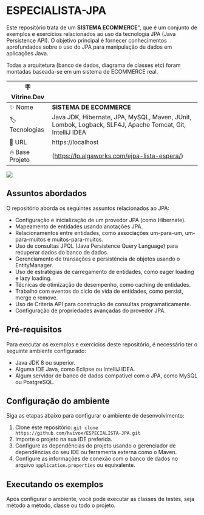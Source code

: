 
# ESPECIALISTA-JPA

Este repositório trata de um **SISTEMA ECOMMERCE**", que é um conjunto de exemplos e 
exercícios relacionados ao uso da tecnologia JPA (Java Persistence API). 
O objetivo principal é fornecer conhecimentos aprofundados sobre o uso do JPA para 
manipulação de dados em aplicações Java.

Todas a arquitetura (banco de dados, diagrama de classes etc) foram montadas baseada-se em um 
sistema de ECOMMERCE real.

| :placard: Vitrine.Dev |                                                                                                          |
|-----------------------|----------------------------------------------------------------------------------------------------------|
| :sparkles: Nome       | **SISTEMA DE ECOMMERCE**                                                                                 |
| :label: Tecnologias   | Java JDK, Hibernate, JPA, MySQL, Maven, JUnit, Lombok, Logback, SLF4J, Apache Tomcat, Git, IntelliJ IDEA |
| :rocket: URL          | https://localhost                                                                                        |
| :fire: Base Projeto   | (https://lp.algaworks.com/ejpa-lista-espera/)                                                            |


<!-- Inserir imagem com a #vitrinedev ao final do link -->
![](https://jobsx.com.br/wp-content/uploads/2021/01/Capas-Blog-Janeiro-Jobs-X_Prancheta-1-1200x500.png?text=srealizacao#vitrinedev)

## Assuntos abordados
O repositório aborda os seguintes assuntos relacionados ao JPA:

- Configuração e inicialização de um provedor JPA (como Hibernate).
- Mapeamento de entidades usando anotações JPA.
- Relacionamentos entre entidades, como associações um-para-um, um-para-muitos e muitos-para-muitos.
- Uso de consultas JPQL (Java Persistence Query Language) para recuperar dados do banco de dados.
- Gerenciamento de transações e persistência de objetos usando o EntityManager.
- Uso de estratégias de carregamento de entidades, como eager loading e lazy loading.
- Técnicas de otimização de desempenho, como caching de entidades.
- Trabalho com eventos do ciclo de vida de entidades, como persist, merge e remove.
- Uso de Criteria API para construção de consultas programaticamente.
- Configuração de propriedades avançadas do provedor JPA.

## Pré-requisitos
Para executar os exemplos e exercícios deste repositório, é necessário ter o seguinte ambiente configurado:

- Java JDK 8 ou superior.
- Alguma IDE Java, como Eclipse ou IntelliJ IDEA.
- Algum servidor de banco de dados compatível com o JPA, como MySQL ou PostgreSQL.

## Configuração do ambiente
Siga as etapas abaixo para configurar o ambiente de desenvolvimento:

1. Clone este repositório: `git clone https://github.com/hvivox/ESPECIALISTA-JPA.git`
2. Importe o projeto na sua IDE preferida.
3. Configure as dependências do projeto usando o gerenciador de dependências do seu IDE ou ferramenta externa como o Maven.
4. Configure as informações de conexão com o banco de dados no arquivo `application.properties` ou equivalente.

## Executando os exemplos
Após configurar o ambiente, você pode executar as classes de testes, seja método a método, classe ou todo o projeto.






